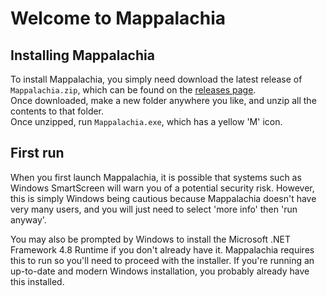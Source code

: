 # Welcome to Mappalachia

## Installing Mappalachia
To install Mappalachia, you simply need download the latest release of `Mappalachia.zip`, which can be found on the [releases page](https://github.com/AHeroicLlama/Mappalachia/releases/).<br/>
Once downloaded, make a new folder anywhere you like, and unzip all the contents to that folder.<br/>
Once unzipped, run `Mappalachia.exe`, which has a yellow 'M' icon.

## First run
When you first launch Mappalachia, it is possible that systems such as Windows SmartScreen will warn you of a potential security risk. However, this is simply Windows being cautious because Mappalachia doesn't have very many users, and you will just need to select 'more info' then 'run anyway'.<br/>

You may also be prompted by Windows to install the Microsoft .NET Framework 4.8 Runtime if you don't already have it. Mappalachia requires this to run so you'll need to proceed with the installer.
If you're running an up-to-date and modern Windows installation, you probably already have this installed.
